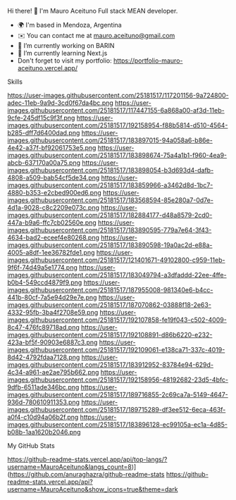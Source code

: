 Hi there! 👋
I'm Mauro Aceituno 
Full stack MEAN developer.

- 🌍 I'm based in Mendoza, Argentina
- ✉️ You can contact me at mauro.aceituno@gmail.com
- 🔭 I’m currently working on BARIN
- 🌱 I’m currently learning Next.js
-  Don't forget to visit my portfolio: https://portfolio-mauro-aceituno.vercel.app/


Skills

https://user-images.githubusercontent.com/25181517/117201156-9a724800-adec-11eb-9a9d-3cd0f67da4bc.png https://user-images.githubusercontent.com/25181517/117447155-6a868a00-af3d-11eb-9cfe-245df15c9f3f.png https://user-images.githubusercontent.com/25181517/192158954-f88b5814-d510-4564-b285-dff7d6400dad.png https://user-images.githubusercontent.com/25181517/183897015-94a058a6-b86e-4e42-a37f-bf92061753e5.png https://user-images.githubusercontent.com/25181517/183898674-75a4a1b1-f960-4ea9-abcb-637170a00a75.png https://user-images.githubusercontent.com/25181517/183898054-b3d693d4-dafb-4808-a509-bab54cf5de34.png https://user-images.githubusercontent.com/25181517/183859966-a3462d8d-1bc7-4880-b353-e2cbed900ed6.png https://user-images.githubusercontent.com/25181517/183568594-85e280a7-0d7e-4d1a-9028-c8c2209e073c.png https://user-images.githubusercontent.com/25181517/182884177-d48a8579-2cd0-447a-b9a6-ffc7cb02560e.png https://user-images.githubusercontent.com/25181517/183890595-779a7e64-3f43-4634-bad2-eceef4e80268.png 	https://user-images.githubusercontent.com/25181517/183890598-19a0ac2d-e88a-4005-a8df-1ee36782fde1.png 	https://user-images.githubusercontent.com/25181517/121401671-49102800-c959-11eb-9f6f-74d49a5e1774.png 	https://user-images.githubusercontent.com/25181517/183049794-a3dfaddd-22ee-4ffe-b0b4-549ccd4879f9.png 	https://user-images.githubusercontent.com/25181517/187955008-981340e6-b4cc-441b-80cf-7a5e94d29e7e.png https://user-images.githubusercontent.com/25181517/187070862-03888f18-2e63-4332-95fb-3ba4f2708e59.png 	https://user-images.githubusercontent.com/25181517/192107858-fe19f043-c502-4009-8c47-476fc89718ad.png https://user-images.githubusercontent.com/25181517/192108891-d86b6220-e232-423a-bf5f-90903e6887c3.png 	https://user-images.githubusercontent.com/25181517/192109061-e138ca71-337c-4019-8d42-4792fdaa7128.png 	https://user-images.githubusercontent.com/25181517/183912952-83784e94-629d-4c34-a961-ae2ae795b662.png 	https://user-images.githubusercontent.com/25181517/192158956-48192682-23d5-4bfc-9dfb-6511ade346bc.png 	https://user-images.githubusercontent.com/25181517/189716855-2c69ca7a-5149-4647-936d-780610911353.png 	https://user-images.githubusercontent.com/25181517/189715289-df3ee512-6eca-463f-a0f4-c10d94a06b2f.png 	https://user-images.githubusercontent.com/25181517/183896128-ec99105a-ec1a-4d85-b08b-1aa1620b2046.png

My GitHub Stats

https://github-readme-stats.vercel.app/api/top-langs/?username=MauroAceituno&langs_count=8)](https://github.com/anuraghazra/github-readme-stats
https://github-readme-stats.vercel.app/api?username=MauroAceituno&show_icons=true&theme=dark

